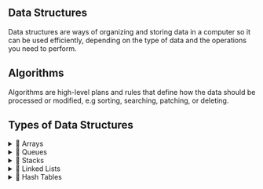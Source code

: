 ## Data Structures
Data structures are ways of organizing and storing data in a computer so it can be used efficiently, depending on the type of data and the operations you need to perform.

## Algorithms
Algorithms are high-level plans and rules that define how the data should be processed or modified, e.g sorting, searching, patching, or deleting.


## Types of Data Structures

<details>
  <summary>🎁 Arrays</summary>

  An array is simply a collection of data stored side-by-side. Like a row of boxes where you can jump from any box to another provided you know the location (index) of the box.

  ````Note:```` At the memory level, arrays have a fixed size. To “grow” an array, a new larger one is created, and the old elements are copied over.
  
  In JavaScript, methods like ```push()``` seem to resize arrays because the JS engine allocates extra space ahead of time and creates a new array only when that space runs out.

</details>

<details>
  <summary>🎁 Queues</summary>

  Queues are just that, queues. They follow a First-In-First-Out principle. This also means that they can only be modified at both ends. Data can only be inserted at the bottom and removed from the top of queues.

</details>

<details>
  <summary>🎁 Stacks</summary>

  Stacks follow a Last-In-First-Out principle. They can only be modified from the top.

  This is how JavaScript's call stack works, the last function that's called is the first one to finish execution.
</details>

<details>
  <summary>🎁 Linked Lists</summary>

  Linked lists are a collection of nodes where each node holds some of data and points to the next node in the collection. 

  There are two kinds of linked lists. ``` singly linked lists: ``` where each node points only to the next node, and ``` doubly linked lists: ``` each node points to the next node and previous node.
</details>

<details>
  <summary>🎁 Hash Tables</summary>

  Hash tables are much like JS objects. they use key: value pairs where the keys serve as references to the data they contain. Hash tables are great for storing data once hashing is good, but they use more memory. 
</details>
